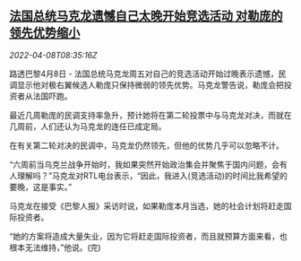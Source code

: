 <!--1649408463000-->
[法国总统马克龙遗憾自己太晚开始竞选活动 对勒庞的领先优势缩小](https://cn.reuters.com/article/france-macron-election-campaign-0408-idCNKCS2M00QA)
------

<div><i>2022-04-08T08:35:16Z</i></div><p>路透巴黎4月8日 - 法国总统马克龙周五对自己的竞选活动开始过晚表示遗憾，民调显示他对极右翼候选人勒庞只保持微弱的领先优势。马克龙警告说，勒庞会把投资者从法国吓跑。</p><p>最近几周勒庞的民调支持率急升，预计她将在第二轮投票中与马克龙对决，而就在几周前，人们还认为马克龙的连任已成定局。</p><p>在有关第二轮对决的民调中，马克龙仍然领先，但他的优势几乎可以忽略不计。</p><p>“六周前当乌克兰战争开始时，我如果突然开始政治集会并聚焦于国内问题，会有人理解吗？”马克龙对RTL电台表示，“因此，我进入(竞选活动)的时间比我希望的要晚，这是事实。”</p><p>马克龙在接受《巴黎人报》采访时说，如果勒庞本月当选，她的社会计划将赶走国际投资者。</p><p>“她的方案将造成大量失业，因为它将赶走国际投资者，而且就预算方面来看，也根本无法维持，”他说。(完)</p>
